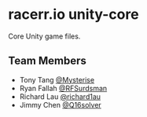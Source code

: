 # racerr.io unity-core

Core Unity game files.

## Team Members

* Tony Tang [@Mysterise](https://github.com/Mysterise)
* Ryan Fallah [@RFSurdsman](https://github.com/RFSurdsman)
* Richard Lau [@richard1au](https://github.com/richard1au)
* Jimmy Chen [@Q16solver](https://github.com/Q16solver)
